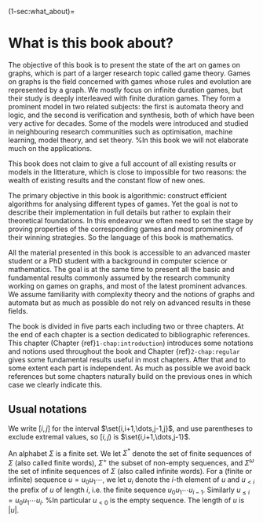 (1-sec:what_about)=
# What is this book about?

The objective of this book is to present the state of the art on games on graphs, which is part of a larger research topic called game theory.
Games on graphs is the field concerned with games whose rules and evolution are represented by a graph. We mostly focus on infinite duration games, but their study is deeply interleaved with finite duration games.
They form a prominent model in two related subjects: the first is automata theory and logic, and the second is verification and synthesis,
both of which have been very active for decades.
Some of the models were introduced and studied in neighbouring research communities such as optimisation, machine learning, model theory, and set theory.
%In this book we will not elaborate much on the applications.

This book does not claim to give a full account of all existing results or models in the litterature, which is close to impossible for two reasons: the wealth of existing results and the constant flow of new ones.

The primary objective in this book is algorithmic: construct efficient algorithms for analysing different types of games.
Yet the goal is not to describe their implementation in full details but rather to explain their theoretical foundations.
In this endeavour we often need to set the stage by proving properties of the corresponding games and most prominently of their winning strategies. 
So the language of this book is mathematics.

All the material presented in this book is accessible to an advanced master student or a PhD student with a background in computer science or mathematics. The goal is at the same time to present all the basic and fundamental results commonly assumed by the research community working on games on graphs, and most of the latest prominent advances.
We assume familiarity with complexity theory and the notions of graphs and automata but as much as possible do not rely on advanced results in these fields.

The book is divided in five parts each including two or three chapters. At the end of each chapter is a section dedicated to bibliographic references. This chapter (Chapter {ref}`1-chap:introduction`) introduces some notations and notions used throughout the book and Chapter {ref}`2-chap:regular` gives some fundamental results useful in most chapters. After that and to some extent each part is independent. As much as possible we avoid back references but some chapters naturally build on the previous ones in which case we clearly indicate this.

## Usual notations
We write $[i,j]$ for the interval $\set{i,i+1,\dots,j-1,j}$, and use parentheses to exclude extremal values,
so $[i,j)$ is $\set{i,i+1,\dots,j-1}$.

An alphabet $\Sigma$ is a finite set. 
We let $\Sigma^*$ denote the set of finite sequences of $\Sigma$ (also called finite words),
$\Sigma^+$ the subset of non-empty sequences, and $\Sigma^\omega$ the set of infinite sequences of $\Sigma$ (also called infinite words).
For a (finite or infinite) sequence $u = u_0 u_1 \cdots$, we let $u_i$ denote the $i$-th element of $u$
and $u_{< i}$ the prefix of $u$ of length $i$, i.e. the finite sequence $u_0 u_1 \cdots u_{i-1}$.
Similarly $u_{\le i} = u_0 u_1 \cdots u_i$.
%In particular $u_{< 0}$ is the empty sequence.
The length of $u$ is $|u|$.

